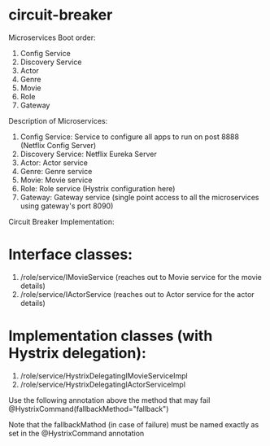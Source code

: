 # circuit-breaker

Microservices Boot order:
1. Config Service
2. Discovery Service
3. Actor
4. Genre
5. Movie
6. Role
7. Gateway

Description of Microservices:
1. Config Service: Service to configure all apps to run on post 8888 (Netflix Config Server)
2. Discovery Service:  Netflix Eureka Server
3. Actor: Actor service
4. Genre: Genre service
5. Movie: Movie service
6. Role: Role service (Hystrix configuration here)
7. Gateway: Gateway service (single point access to all the microservices using gateway's port 8090)

Circuit Breaker Implementation:

# Interface classes:
1. /role/service/IMovieService (reaches out to Movie service for the movie details)
2. /role/service/IActorService (reaches out to Actor service for the actor details)

# Implementation classes (with Hystrix delegation):
1. /role/service/HystrixDelegatingIMovieServiceImpl 
2. /role/service/HystrixDelegatingIActorServiceImpl 

Use the following annotation above the method that may fail
	@HystrixCommand(fallbackMethod="fallback")
  
Note that the fallbackMathod (in case of failure) must be named exactly as set in the @HystrixCommand annotation
